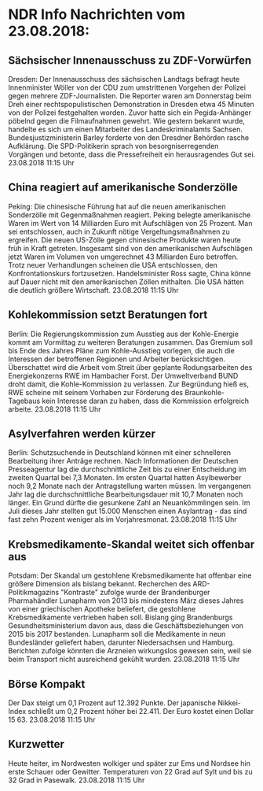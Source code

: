 # NDR Info Nachrichten vom 23.08.2018:


## Sächsischer Innenausschuss zu ZDF-Vorwürfen
Dresden: Der Innenausschuss des sächsischen Landtags befragt heute Innenminister Wöller von der CDU zum umstrittenen Vorgehen der Polizei gegen mehrere ZDF-Journalisten. Die Reporter waren am Donnerstag beim Dreh einer rechtspopulistischen Demonstration in Dresden etwa 45 Minuten von der Polizei festgehalten worden. Zuvor hatte sich ein Pegida-Anhänger pöbelnd gegen die Filmaufnahmen gewehrt. Wie gestern bekannt wurde, handelte es sich um einen Mitarbeiter des Landeskriminalamts Sachsen. Bundesjustizministerin Barley forderte von den Dresdner Behörden rasche Aufklärung. Die SPD-Politikerin sprach von besorgniserregenden Vorgängen und betonte, dass die Pressefreiheit ein herausragendes Gut sei. 23.08.2018 11:15 Uhr 

## China reagiert auf amerikanische Sonderzölle
Peking:	Die chinesische Führung hat auf die neuen amerikanischen Sonderzölle mit Gegenmaßnahmen reagiert. Peking belegte amerikanische Waren im Wert von 14 Milliarden Euro mit Aufschlägen von 25 Prozent. Man sei entschlossen, auch in Zukunft nötige Vergeltungsmaßnahmen zu ergreifen. Die neuen US-Zölle gegen chinesische Produkte waren heute früh in Kraft getreten. Insgesamt sind von den amerikanischen Aufschlägen jetzt Waren im Volumen von umgerechnet 43 Milliarden Euro betroffen. Trotz neuer Verhandlungen scheinen die USA entschlossen, den Konfrontationskurs fortzusetzen. Handelsminister Ross sagte, China könne auf Dauer nicht mit den amerikanischen Zöllen mithalten. Die USA hätten die deutlich größere Wirtschaft. 23.08.2018 11:15 Uhr 

## Kohlekommission setzt Beratungen fort
Berlin:	Die Regierungskommission zum Ausstieg aus der Kohle-Energie kommt am Vormittag zu weiteren Beratungen zusammen. Das Gremium soll bis Ende des Jahres Pläne zum Kohle-Ausstieg vorlegen, die auch die Interessen der betroffenen Regionen und Arbeiter berücksichtigen. Überschattet wird die Arbeit vom Streit über geplante Rodungsarbeiten des Energiekonzerns RWE im Hambacher Forst. Der Umweltverband BUND droht damit, die Kohle-Kommission zu verlassen. Zur Begründung hieß es, RWE scheine mit seinem Vorhaben zur Förderung des Braunkohle-Tagebaus kein Interesse daran zu haben, dass die Kommission erfolgreich arbeite. 23.08.2018 11:15 Uhr 

## Asylverfahren werden kürzer
Berlin:	Schutzsuchende in Deutschland können mit einer schnelleren Bearbeitung ihrer Anträge rechnen. Nach Informationen der Deutschen Presseagentur lag die durchschnittliche Zeit bis zu einer Entscheidung im zweiten Quartal bei 7,3 Monaten. Im ersten Quartal hatten Asylbewerber noch 9,2 Monate nach der Antragstellung warten müssen. Im vergangenen Jahr lag die durchschnittliche Bearbeitungsdauer mit 10,7 Monaten noch länger. Ein Grund dürfte die gesunkene Zahl an Neuankömmlingen sein. Im Juli dieses Jahr stellten gut 15.000 Menschen einen Asylantrag - das sind fast zehn Prozent weniger als im Vorjahresmonat. 23.08.2018 11:15 Uhr 

## Krebsmedikamente-Skandal weitet sich offenbar aus
Potsdam: Der Skandal um gestohlene Krebsmedikamente hat offenbar eine größere Dimension als bislang bekannt. Recherchen des ARD-Politikmagazins "Kontraste" zufolge wurde der Brandenburger Pharmahändler Lunapharm von 2013 bis mindestens März dieses Jahres von einer griechischen Apotheke beliefert, die gestohlene Krebsmedikamente vertrieben haben soll. Bislang ging Brandenburgs Gesundheitsministerium davon aus, dass die Geschäftsbeziehungen von 2015 bis 2017 bestanden. Lunapharm soll die Medikamente in neun Bundesländer geliefert haben, darunter Niedersachsen und Hamburg. Berichten zufolge könnten die Arzneien wirkungslos gewesen sein, weil sie beim Transport nicht ausreichend gekühlt wurden. 23.08.2018 11:15 Uhr 

## Börse Kompakt
Der Dax steigt um 0,1 Prozent auf 12.392 Punkte. Der japanische Nikkei-Index schließt um 0,2 Prozent höher bei 22.411. Der Euro kostet einen Dollar 15 63. 23.08.2018 11:15 Uhr 

## Kurzwetter
Heute heiter, im Nordwesten wolkiger und später zur Ems und Nordsee hin erste Schauer oder Gewitter. Temperaturen von 22 Grad auf Sylt und bis zu 32 Grad in Pasewalk. 23.08.2018 11:15 Uhr 
